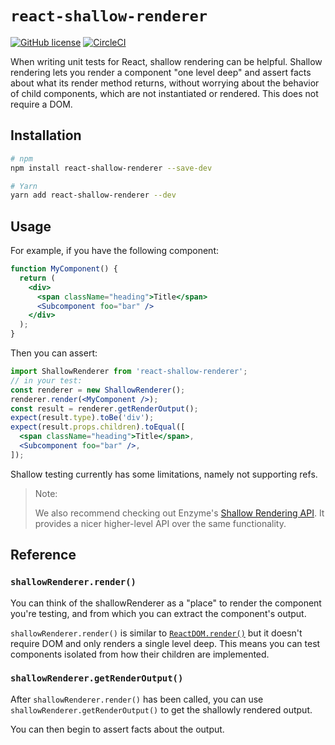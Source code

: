 # `react-shallow-renderer`

[![GitHub license](https://img.shields.io/badge/license-MIT-blue.svg)](https://github.com/NMinhNguyen/react-shallow-renderer/blob/master/LICENSE)
[![CircleCI](https://img.shields.io/circleci/build/github/NMinhNguyen/react-shallow-renderer)](https://circleci.com/gh/NMinhNguyen/react-shallow-renderer/tree/master)

When writing unit tests for React, shallow rendering can be helpful. Shallow rendering lets you render a component "one level deep" and assert facts about what its render method returns, without worrying about the behavior of child components, which are not instantiated or rendered. This does not require a DOM.

## Installation

```sh
# npm
npm install react-shallow-renderer --save-dev

# Yarn
yarn add react-shallow-renderer --dev
```

## Usage

For example, if you have the following component:

```jsx
function MyComponent() {
  return (
    <div>
      <span className="heading">Title</span>
      <Subcomponent foo="bar" />
    </div>
  );
}
```

Then you can assert:

```jsx
import ShallowRenderer from 'react-shallow-renderer';
// in your test:
const renderer = new ShallowRenderer();
renderer.render(<MyComponent />);
const result = renderer.getRenderOutput();
expect(result.type).toBe('div');
expect(result.props.children).toEqual([
  <span className="heading">Title</span>,
  <Subcomponent foo="bar" />,
]);
```

Shallow testing currently has some limitations, namely not supporting refs.

> Note:
>
> We also recommend checking out Enzyme's [Shallow Rendering API](https://airbnb.io/enzyme/docs/api/shallow.html). It provides a nicer higher-level API over the same functionality.

## Reference

### `shallowRenderer.render()`

You can think of the shallowRenderer as a "place" to render the component you're testing, and from which you can extract the component's output.

`shallowRenderer.render()` is similar to [`ReactDOM.render()`](https://reactjs.org/docs/react-dom.html#render) but it doesn't require DOM and only renders a single level deep. This means you can test components isolated from how their children are implemented.

### `shallowRenderer.getRenderOutput()`

After `shallowRenderer.render()` has been called, you can use `shallowRenderer.getRenderOutput()` to get the shallowly rendered output.

You can then begin to assert facts about the output.
